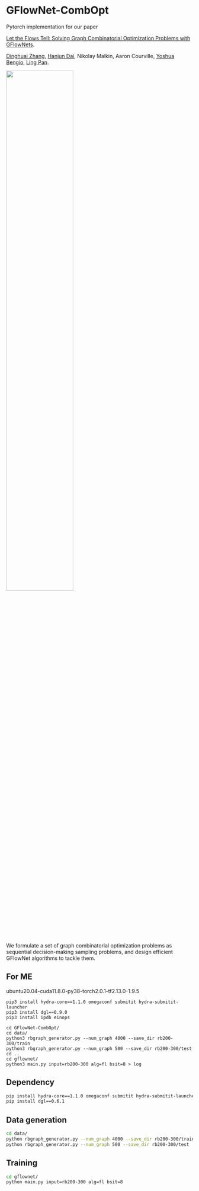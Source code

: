 # GFlowNet-CombOpt
Pytorch implementation for our paper 

[Let the Flows Tell: Solving Graph Combinatorial Optimization Problems with GFlowNets](https://arxiv.org/abs/2305.17010).

[Dinghuai Zhang](https://zdhnarsil.github.io/), [Hanjun Dai](https://hanjun-dai.github.io/), Nikolay Malkin, Aaron Courville, [Yoshua Bengio](https://yoshuabengio.org/), [Ling Pan](https://ling-pan.github.io/).

<!-- <p align="center"> -->
<img src="https://s1.ax1x.com/2023/05/30/p9jE7P1.png" border="0" width=60% class="center" />
<!-- </p> -->

We formulate a set of graph combinatorial optimization problems as sequential decision-making sampling problems,
and design efficient GFlowNet algorithms to tackle them.

## For ME

ubuntu20.04-cuda11.8.0-py38-torch2.0.1-tf2.13.0-1.9.5

```
pip3 install hydra-core==1.1.0 omegaconf submitit hydra-submitit-launcher
pip3 install dgl==0.9.0
pip3 install ipdb einops
```

```
cd GFlowNet-CombOpt/
cd data/
python3 rbgraph_generator.py --num_graph 4000 --save_dir rb200-300/train
python3 rbgraph_generator.py --num_graph 500 --save_dir rb200-300/test
cd ..
cd gflownet/
python3 main.py input=rb200-300 alg=fl bsit=8 > log
```


## Dependency

```bash
pip install hydra-core==1.1.0 omegaconf submitit hydra-submitit-launcher
pip install dgl==0.6.1
```

## Data generation

```bash
cd data/
python rbgraph_generator.py --num_graph 4000 --save_dir rb200-300/train
python rbgraph_generator.py --num_graph 500 --save_dir rb200-300/test  
```

## Training

```bash
cd gflownet/
python main.py input=rb200-300 alg=fl bsit=8
```
